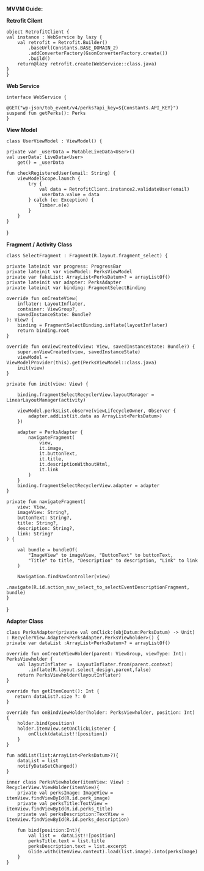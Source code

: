 **MVVM Guide:**

**Retrofit Cilent**

    object RetrofitClient {
    val instance : WebService by lazy {
        val retrofit = Retrofit.Builder()
            .baseUrl(Constants.BASE_DOMAIN_2)
            .addConverterFactory(GsonConverterFactory.create())
            .build()
        return@lazy retrofit.create(WebService::class.java)
    }
    }
    
   
  
  
   **Web Service**
    
    interface WebService {

    @GET("wp-json/tob_event/v4/perks?api_key=${Constants.API_KEY}")
    suspend fun getPerks(): Perks 
    }
    
   **View Model**
    
    class UserViewModel : ViewModel() {

    private var _userData = MutableLiveData<User>()
    val userData: LiveData<User>
        get() = _userData

    fun checkRegisteredUser(email: String) {
        viewModelScope.launch {
            try {
                val data = RetrofitClient.instance2.validateUser(email)
                _userData.value = data
            } catch (e: Exception) {
                Timber.e(e)
            }
        }
    }
}

**Fragment / Activity Class**
    
    class SelectFragment : Fragment(R.layout.fragment_select) {

    private lateinit var progress: ProgressBar
    private lateinit var viewModel: PerksViewModel
    private var fakeList: ArrayList<PerksDatum>? = arrayListOf()
    private lateinit var adapter: PerksAdapter
    private lateinit var binding: FragmentSelectBinding

    override fun onCreateView(
        inflater: LayoutInflater,
        container: ViewGroup?,
        savedInstanceState: Bundle?
    ): View? {
        binding = FragmentSelectBinding.inflate(layoutInflater)
        return binding.root
    }

    override fun onViewCreated(view: View, savedInstanceState: Bundle?) {
        super.onViewCreated(view, savedInstanceState)
        viewModel = ViewModelProvider(this).get(PerksViewModel::class.java)
        init(view)
    }

    private fun init(view: View) {

        binding.fragmentSelectRecyclerView.layoutManager = LinearLayoutManager(activity)

        viewModel.perksList.observe(viewLifecycleOwner, Observer {
            adapter.addList(it.data as ArrayList<PerksDatum>)
        })

        adapter = PerksAdapter {
            navigateFragment(
                view,
                it.image,
                it.buttonText,
                it.title,
                it.descriptionWithoutHtml,
                it.link
            )
        }
        binding.fragmentSelectRecyclerView.adapter = adapter
    }

    private fun navigateFragment(
        view: View,
        imageView: String?,
        buttonText: String?,
        title: String?,
        description: String?,
        link: String?
    ) {

        val bundle = bundleOf(
            "ImageView" to imageView, "ButtonText" to buttonText,
            "Title" to title, "Description" to description, "Link" to link
        )

        Navigation.findNavController(view)
            .navigate(R.id.action_nav_select_to_selectEventDescriptionFragment, bundle)
    }

}

**Adapter Class**

    class PerksAdapter(private val onClick:(objDatum:PerksDatum) -> Unit) : RecyclerView.Adapter<PerksAdapter.PerksViewholder>() {
    private var dataList :ArrayList<PerksDatum>? = arrayListOf()

    override fun onCreateViewHolder(parent: ViewGroup, viewType: Int): PerksViewholder {
        val layoutInflater =  LayoutInflater.from(parent.context)
            .inflate(R.layout.select_design,parent,false)
        return PerksViewholder(layoutInflater)
    }

    override fun getItemCount(): Int {
       return dataList?.size ?: 0
    }

    override fun onBindViewHolder(holder: PerksViewholder, position: Int) {
        holder.bind(position)
        holder.itemView.setOnClickListener {
            onClick(dataList!![position])
        }
    }

    fun addList(list:ArrayList<PerksDatum>?){
        dataList = list
        notifyDataSetChanged()
    }

    inner class PerksViewholder(itemView: View) : RecyclerView.ViewHolder(itemView){
        private val perksImage: ImageView = itemView.findViewById(R.id.perk_image)
        private val perksTitle:TextView = itemView.findViewById(R.id.perks_title)
        private val perksDescription:TextView = itemView.findViewById(R.id.perks_description)

        fun bind(position:Int){
            val list =  dataList!![position]
            perksTitle.text = list.title
            perksDescription.text = list.excerpt
            Glide.with(itemView.context).load(list.image).into(perksImage)
        }
    }



